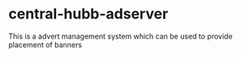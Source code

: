 # central-hubb-adserver
This is a advert management system which can be used to provide placement of banners
